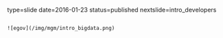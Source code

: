 type=slide
date=2016-01-23
status=published
nextslide=intro_developers
~~~~~~

![egov](/img/mgm/intro_bigdata.png)